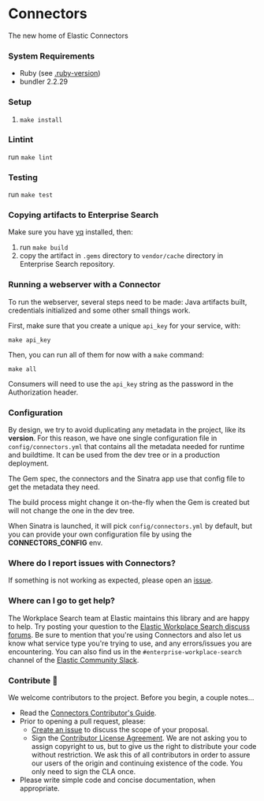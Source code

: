 # Connectors
The new home of Elastic Connectors

### System Requirements
- Ruby (see [.ruby-version](.ruby-version))
- bundler 2.2.29

### Setup
1. `make install`

### Lintint
run `make lint`

### Testing
run `make test`

### Copying artifacts to Enterprise Search

Make sure you have [yq](https://github.com/mikefarah/yq/#install) installed, then:

1. run `make build`
2. copy the artifact in `.gems` directory to `vendor/cache` directory in Enterprise Search repository.

### Running a webserver with a Connector
To run the webserver, several steps need to be made: Java artifacts built, credentials initialized and some other small things work.

First, make sure that you create a unique `api_key` for your service, with:
```shell
make api_key
```

Then, you can run all of them for now with a `make` command:

```shell
make all
```

Consumers will need to use the `api_key` string as the password in
the Authorization header.

### Configuration

By design, we try to avoid duplicating any metadata in the project, like its
**version**. For this reason, we have one single configuration file in
`config/connectors.yml` that contains all the metadata needed for runtime and
buildtime. It can be used from the dev tree or in a production deployment.

The Gem spec, the connectors and the Sinatra app use that config file to get
the metadata they need.

The build process might change it on-the-fly when the Gem is created but will
not change the one in the dev tree.

When Sinatra is launched, it will pick `config/connectors.yml` by default, 
but you can provide your own configuration file by using the **CONNECTORS_CONFIG** env.

### Where do I report issues with Connectors?
If something is not working as expected, please open an [issue](https://github.com/elastic/connectors/issues/new).

### Where can I go to get help?
The Workplace Search team at Elastic maintains this library and are happy to help. Try posting your question to the
[Elastic Workplace Search discuss forums](https://discuss.elastic.co/c/workplace-search). Be sure to mention that you're
using Connectors and also let us know what service type you're trying to use, and any errors/issues you are
encountering. You can also find us in the `#enterprise-workplace-search` channel of the
[Elastic Community Slack](elasticstack.slack.com).

### Contribute 🚀
We welcome contributors to the project. Before you begin, a couple notes...
* Read the [Connectors Contributor's Guide](https://github.com/elastic/connectors/blob/main/CONTRIBUTING.md).
* Prior to opening a pull request, please:
    * [Create an issue](https://github.com/elastic/connectors/issues) to discuss the scope of your proposal.
    * Sign the [Contributor License Agreement](https://www.elastic.co/contributor-agreement/). We are not asking you to
      assign copyright to us, but to give us the right to distribute your code without restriction. We ask this of all
      contributors in order to assure our users of the origin and continuing existence of the code. You only need to sign
      the CLA once.
* Please write simple code and concise documentation, when appropriate.
